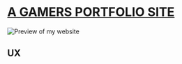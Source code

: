 # [A GAMERS PORTFOLIO SITE](https://johnnysontrinh.github.io/a-gamers-portfolio-site)

![Preview of my website](./documentation/preview.png 'Website Preview')

## UX
